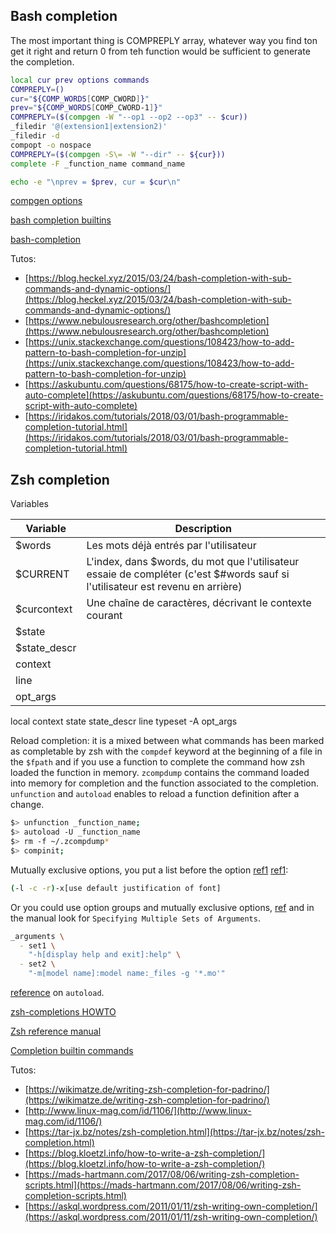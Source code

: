 ## Bash completion

The most important thing is COMPREPLY array, whatever way you find ton get it right and return 0 from teh function would be sufficient to generate the completion.

``` bash
local cur prev options commands
COMPREPLY=()
cur="${COMP_WORDS[COMP_CWORD]}"
prev="${COMP_WORDS[COMP_CWORD-1]}"
COMPREPLY=($(compgen -W "--op1 --op2 --op3" -- $cur))
_filedir '@(extension1|extension2)'
_filedir -d
compopt -o nospace
COMPREPLY=($(compgen -S\= -W "--dir" -- ${cur}))
complete -F _function_name command_name
```

``` bash
echo -e "\nprev = $prev, cur = $cur\n"
```

[compgen options](https://unix.stackexchange.com/questions/151118/understand-compgen-builtin-command)

[bash completion builtins](https://www.gnu.org/software/bash/manual/html_node/Programmable-Completion-Builtins.html)

[bash-completion](https://github.com/scop/bash-completion)

Tutos:
- [https://blog.heckel.xyz/2015/03/24/bash-completion-with-sub-commands-and-dynamic-options/](https://blog.heckel.xyz/2015/03/24/bash-completion-with-sub-commands-and-dynamic-options/)
- [https://www.nebulousresearch.org/other/bashcompletion](https://www.nebulousresearch.org/other/bashcompletion)
- [https://unix.stackexchange.com/questions/108423/how-to-add-pattern-to-bash-completion-for-unzip](https://unix.stackexchange.com/questions/108423/how-to-add-pattern-to-bash-completion-for-unzip)
- [https://askubuntu.com/questions/68175/how-to-create-script-with-auto-complete](https://askubuntu.com/questions/68175/how-to-create-script-with-auto-complete)
- [https://iridakos.com/tutorials/2018/03/01/bash-programmable-completion-tutorial.html](https://iridakos.com/tutorials/2018/03/01/bash-programmable-completion-tutorial.html)

## Zsh completion

Variables

|Variable|Description|
|---------|-----------|
|$words|Les mots déjà entrés par l'utilisateur|
|$CURRENT|L'index, dans $words, du mot que l'utilisateur essaie de compléter (c'est $#words sauf si l'utilisateur est revenu en arrière)|
|$curcontext|Une chaîne de caractères, décrivant le contexte courant|
|$state||
|$state_descr||
|context||
|line||
|opt_args||

local context state state_descr line
typeset -A opt_args

Reload completion: it is a mixed between what commands has been marked as completable by zsh with the `compdef` keyword at the beginning of a file in the `$fpath` and if you use a function to complete the command how zsh loaded the function in memory. `zcompdump` contains the command loaded into memory for completion and the function associated to the completion. `unfunction` and `autoload` enables to reload a function definition after a change.
``` bash
$> unfunction _function_name;
$> autoload -U _function_name
$> rm -f ~/.zcompdump*
$> compinit;
```

Mutually exclusive options, you put a list before the option [ref1](http://www.linux-mag.com/id/1106/) [ref1](https://blog.kloetzl.info/how-to-write-a-zsh-completion/):
``` bash
(-l -c -r)-x[use default justification of font]
```

Or you could use option groups and mutually exclusive options, [ref](https://tar-jx.bz/notes/zsh-completion.html) and in the manual look for `Specifying Multiple Sets of Arguments`.
``` bash
_arguments \
  - set1 \
    "-h[display help and exit]:help" \
  - set2 \
    "-m[model name]:model name:_files -g '*.mo'"
```

[reference](http://zsh.sourceforge.net/Doc/Release/Functions.html) on `autoload`.

[zsh-completions HOWTO](https://github.com/zsh-users/zsh-completions/blob/master/zsh-completions-howto.org)

[Zsh reference manual](http://zsh.sourceforge.net/Doc/Release/Completion-System.html)

[Completion builtin commands](http://zsh.sourceforge.net/Doc/Release/Completion-Widgets.html#Completion-Builtin-Commands)

Tutos:
- [https://wikimatze.de/writing-zsh-completion-for-padrino/](https://wikimatze.de/writing-zsh-completion-for-padrino/)
- [http://www.linux-mag.com/id/1106/](http://www.linux-mag.com/id/1106/)
- [https://tar-jx.bz/notes/zsh-completion.html](https://tar-jx.bz/notes/zsh-completion.html)
- [https://blog.kloetzl.info/how-to-write-a-zsh-completion/](https://blog.kloetzl.info/how-to-write-a-zsh-completion/)
- [https://mads-hartmann.com/2017/08/06/writing-zsh-completion-scripts.html](https://mads-hartmann.com/2017/08/06/writing-zsh-completion-scripts.html)
- [https://askql.wordpress.com/2011/01/11/zsh-writing-own-completion/](https://askql.wordpress.com/2011/01/11/zsh-writing-own-completion/)
